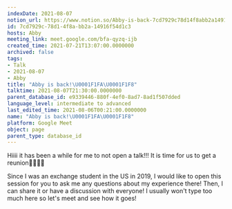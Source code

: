 ```yaml
---
indexDate: 2021-08-07
notion_url: https://www.notion.so/Abby-is-back-7cd7929c78d14f8abb2a14916f54d1c3
id: 7cd7929c-78d1-4f8a-bb2a-14916f54d1c3
hosts: Abby
meeting_link: meet.google.com/bfa-qyzq-ijb
created_time: 2021-07-21T13:07:00.0000000
archived: false
tags:
- Talk
- 2021-08-07
- Abby
title: "Abby is back!\U0001F1FA\U0001F1F8"
talktime: 2021-08-07T21:30:00.0000000
parent_database_id: e9339446-880f-4ef0-8ad7-8ad1f507dded
language_level: intermediate to advanced
last_edited_time: 2021-08-06T00:21:00.0000000
name: "Abby is back!\U0001F1FA\U0001F1F8"
platform: Google Meet
object: page
parent_type: database_id
---
```


Hiiii it has been a while for me to not open a talk!!!
It is time for us to get a reunion🥰🥰👌🏻

Since I was an exchange student in the US in 2019, I would like to open this session for you to ask me any questions about my experience there! Then, I can share it or have a discussion with everyone! I usually won't type too much here so let's meet and see how it goes!







